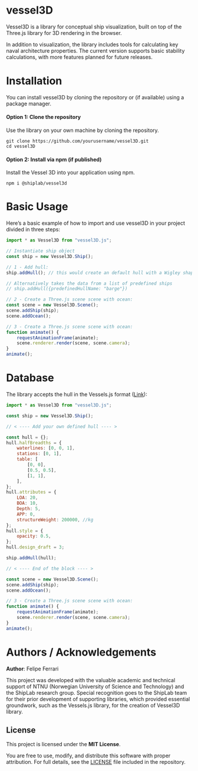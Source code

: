 # vessel3D

Vessel3D is a library for conceptual ship visualization, built on top of the Three.js library for 3D rendering in the browser.

In addition to visualization, the library includes tools for calculating key naval architecture properties. The current version supports basic
stability calculations, with more features planned for future releases.

# Installation

You can install vessel3D by cloning the repository or (if available) using a package manager.

#### Option 1: Clone the repository

Use the library on your own machine by cloning the repository.

```
git clone https://github.com/yourusername/vessel3D.git
cd vessel3D
```

#### Option 2: Install via npm (if published)

Install the Vessel 3D into your application using npm.

```
npm i @shiplab/vessel3d
```

# Basic Usage

Here’s a basic example of how to import and use vessel3D in your project divided in three steps:

```javascript
import * as Vessel3D from "vessel3D.js";

// Instantiate ship object
const ship = new Vessel3D.Ship();

// 1 - Add hull:
ship.addHull(); // this would create an default hull with a Wigley shape

// Alternatively takes the data from a list of predefined ships
// ship.addHull({predefinedHullName: "barge"})

// 2 - Create a Three.js scene scene with ocean:
const scene = new Vessel3D.Scene();
scene.addShip(ship);
scene.addOcean();

// 3 - Create a Three.js scene scene with ocean:
function animate() {
    requestAnimationFrame(animate);
    scene.renderer.render(scene, scene.camera);
}
animate();
```

# Database

The library accepts the hull in the Vessels.js format ([Link](https://github.com/shiplab/vesseljs/wiki/API-Reference#hull)):

```javascript
import * as Vessel3D from "vessel3D.js";

const ship = new Vessel3D.Ship();

// < ---- Add your own defined hull ---- >

const hull = {};
hull.halfBreadths = {
    waterlines: [0, 0, 1],
    stations: [0, 1],
    table: [
        [0, 0],
        [0.5, 0.5],
        [1, 1],
    ],
};
hull.attributes = {
    LOA: 20,
    BOA: 10,
    Depth: 5,
    APP: 0,
    structureWeight: 200000, //kg
};
hull.style = {
    opacity: 0.5,
};
hull.design_draft = 3;

ship.addHull(hull);

// < ---- End of the block ---- >

const scene = new Vessel3D.Scene();
scene.addShip(ship);
scene.addOcean();

// 3 - Create a Three.js scene scene with ocean:
function animate() {
    requestAnimationFrame(animate);
    scene.renderer.render(scene, scene.camera);
}
animate();
```

# Authors / Acknowledgements

**Author**: Felipe Ferrari

This project was developed with the valuable academic and technical support of NTNU (Norwegian University of Science and Technology) and the ShipLab
research group. Special recognition goes to the ShipLab team for their prior development of supporting libraries, which provided essential groundwork,
such as the Vessels.js library, for the creation of Vessel3D library.

## License

This project is licensed under the **MIT License**.

You are free to use, modify, and distribute this software with proper attribution. For full details, see the
[LICENSE](https://github.com/shiplab/vessel3D?tab=MIT-1-ov-file#readme) file included in the repository.
